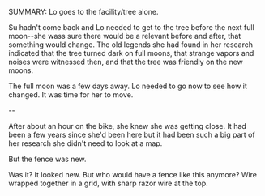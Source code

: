 SUMMARY: Lo goes to the facility/tree alone.

Su hadn't come back and Lo needed to get to the tree before the next full moon--she wass sure there would be a relevant before and after, that something would change.  The old legends she had found in her research indicated that the tree turned dark on full moons, that strange vapors and noises were witnessed then, and that the tree was friendly on the new moons.  

The full moon was a few days away. Lo needed to go now to see how it changed.  It was time for her to move. 

--

After about an hour on the bike, she knew she was getting close.  It had been a few years since she'd been here but it had been such a big part of her research she didn't need to look at a map. 

But the fence was new. 

Was it?  It looked new.  But who would have a fence like this anymore?  Wire wrapped together in a grid, with sharp razor wire at the top. 